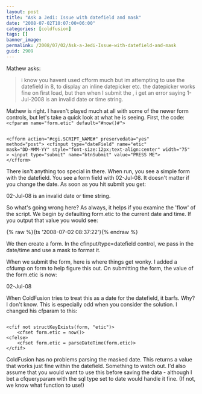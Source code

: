 ```yaml
---
layout: post
title: "Ask a Jedi: Issue with datefield and mask"
date: "2008-07-02T10:07:00+06:00"
categories: [coldfusion]
tags: []
banner_image: 
permalink: /2008/07/02/Ask-a-Jedi-Issue-with-datefield-and-mask
guid: 2909
---
```


Mathew asks:

<blockquote>
<p>
i know you havent used cfform much but im attempting to use the
datefield in 8, to display an inline datepicker etc. the datepicker works fine on first load, but then when I submit the
, i get an error saying 1-Jul-2008 is an invalid date or time string.
</p>
</blockquote>
<!--more-->
Mathew is right. I haven't played much at all with some of the newer form controls, but let's take a quick look at what he is seeing. First, the code:

<code>
&lt;cfparam name="form.etic" default="#now()#"&gt;
	

&lt;cfform action="#cgi.SCRIPT_NAME#" preservedata="yes" method="post"&gt;
	&lt;cfinput type="dateField" name="etic" mask="DD-MMM-YY" style="font-size:12px;text-align:center" width="75" &gt;
	&lt;input type="submit" name="btnSubmit" value="PRESS ME"&gt;
&lt;/cfform&gt;
</code>

There isn't anything too special in there. When run, you see a simple form with the datefield. You see a form field with 02-Jul-08. It doesn't matter if you change the date. As soon as you hit submit you get:

02-Jul-08 is an invalid date or time string. 

So what's going wrong here? As always, it helps if you examine the 'flow' of the script. We begin by defaulting form.etic to the current date and time. If you output that value you would see: 

{% raw %}{ts '2008-07-02 08:37:22'}{% endraw %} 

We then create a form. In the cfinput/type=datefield control, we pass in the date/time and use a mask to format it. 

When we submit the form, here is where things get wonky. I added a cfdump on form to help figure this out. On submitting the form, the value of the form.etic is now:

02-Jul-08 

When ColdFusion tries to treat this as a date for the datefield, it barfs. Why? I don't know. This is especially odd when you consider the solution. I changed his cfparam to this:

<code>
&lt;cfif not structKeyExists(form, "etic")&gt;
	&lt;cfset form.etic = now()&gt;
&lt;cfelse&gt;
	&lt;cfset form.etic = parseDateTime(form.etic)&gt;
&lt;/cfif&gt;
</code>

ColdFusion has no problems parsing the masked date. This returns a value that works just fine within the datefield. Something to watch out. I'd also assume that you would want to use this before saving the data - although I bet a cfqueryparam with the sql type set to date would handle it fine. (If not, we know what function to use!)